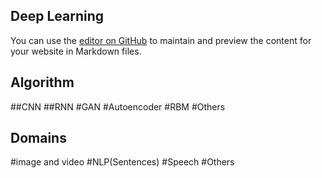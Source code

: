 ## Deep Learning

You can use the [editor on GitHub](https://github.com/Dvijesh88/dvijesh88.github.io/edit/master/index.md) to maintain and preview the content for your website in Markdown files.


## Algorithm
##CNN
##RNN
#GAN
#Autoencoder
#RBM
#Others
## Domains
#image and video
#NLP(Sentences)
#Speech
#Others
